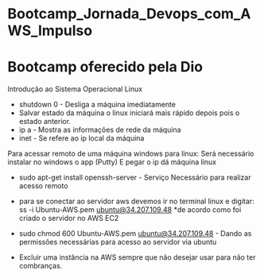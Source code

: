 # Bootcamp_Jornada_Devops_com_AWS_Impulso

# Bootcamp oferecido pela Dio



Introdução ao Sistema Operacional Linux

- shutdown 0 - Desliga a máquina imediatamente
- Salvar estado da máquina o linux iniciará mais rápido depois pois o estado anterior.
- ip a - Mostra as informações de rede da máquina
- inet - Se refere ao ip local da máquina

Para acessar remoto de uma máquina windows para linux:
Será necessário instalar no windows o app (Putty)
E pegar o ip dá máquina linux
- sudo apt-get install openssh-server - Serviço Necessário para realizar acesso remoto
- para se conectar ao servidor aws devemos ir no terminal linux e digitar: ss -i Ubuntu-AWS.pem ubuntu@34.207.109.48 *de acordo como foi criado o servidor no AWS EC2

- sudo chmod 600 Ubuntu-AWS.pem ubuntu@34.207.109.48 - Dando as permissões necessárias para acesso ao servidor via ubuntu
- Excluir uma instância na AWS sempre que não desejar usar para não ter combranças.
